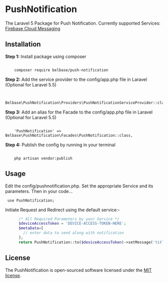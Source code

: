 # PushNotification
The Laravel 5 Package for Push Notification. Currently supported Services: <a href="https://firebase.google.com/">Firebase Cloud Messaging</a>

<h2>Installation</h2>
<b>Step 1:</b> Install package using composer
<pre><code>
    composer require belbase/push-notification
</pre></code>

<b>Step 2:</b> Add the service provider to the config/app.php file in Laravel (Optional for Laravel 5.5)
<pre><code>
    Belbase\PushNotification\Providers\PushNotificationServiceProvider::class,
</pre></code>

<b>Step 3:</b> Add an alias for the Facade to the config/app.php file in Laravel (Optional for Laravel 5.5)
<pre><code>
    'PushNotification' => Belbase\PushNotification\Facades\PushNotification::class,
</pre></code>

<b>Step 4:</b> Publish the config by running in your terminal
<pre><code>
    php artisan vendor:publish
</pre></code>

<h2>Usage</h2>

Edit the config/pushnotification.php. Set the appropriate Service and its parameters. Then in your code... <br>
<pre><code> use PushNotification;  </code></pre>
Initiate Request and Redirect using the default service:-
```php 
      /* All Required Parameters by your Service */
      $deviceAccessToken = 'DEVICE-ACCESS-TOKEN-HERE';
      $metaData=[
        // enter data to send along with notification
      ];
      return PushNotification::to($deviceAccessToken)->setMessage('title','body',$metaData)->sendMessage();
```

## License

The PushNotification is open-sourced software licensed under the [MIT license](https://opensource.org/licenses/MIT).